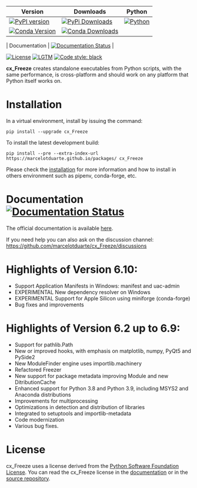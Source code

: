| Version | Downloads | Python |
| --- | --- | --- |
| [![PyPI version](https://img.shields.io/pypi/v/cx_Freeze)](https://pypi.org/project/cx-freeze/) | [![PyPi Downloads](https://img.shields.io/pypi/dm/cx_Freeze)](https://pypistats.org/packages/cx-freeze) | [![Python](https://img.shields.io/pypi/pyversions/cx-freeze)](https://www.python.org/) |
| [![Conda Version](https://img.shields.io/conda/vn/conda-forge/cx_freeze.svg)](https://anaconda.org/conda-forge/cx_freeze) | [![Conda Downloads](https://img.shields.io/conda/dn/conda-forge/cx_freeze.svg)](https://anaconda.org/conda-forge/cx_freeze) | |

| Documentation | [![Documentation Status](https://readthedocs.org/projects/cx-freeze/badge/?version=latest)](https://cx-freeze.readthedocs.io/en/latest/?badge=latest) |

[![License](https://img.shields.io/pypi/l/cx_Freeze.svg)](https://pypi.org/project/cx-Freeze/)
[![LGTM](https://img.shields.io/lgtm/grade/python/g/marcelotduarte/cx_Freeze.svg?logo=lgtm&logoWidth=18)](https://lgtm.com/projects/g/marcelotduarte/cx_Freeze)
[![Code style: black](https://img.shields.io/badge/code%20style-black-000000.svg)](https://github.com/psf/black)


**cx\_Freeze** creates standalone executables from Python scripts, with the same
performance, is cross-platform and should work on any platform that Python
itself works on.

# Installation

In a virtual environment, install by issuing the command:

```
pip install --upgrade cx_Freeze
```

To install the latest development build:
```
pip install --pre --extra-index-url https://marcelotduarte.github.io/packages/ cx_Freeze
```

Please check the [installation](https://cx-freeze.readthedocs.io/en/latest/installation.html)
for more information and how to install in others environment such as pipenv,
conda-forge, etc.

# Documentation [![Documentation Status](https://readthedocs.org/projects/cx-freeze/badge/?version=latest)](https://cx-freeze.readthedocs.io/en/latest/?badge=latest)

The official documentation is available
[here](https://cx-freeze.readthedocs.io).

If you need help you can also ask on the discussion channel:
https://github.com/marcelotduarte/cx_Freeze/discussions

# Highlights of Version 6.10:
- Support Application Manifests in Windows: manifest and uac-admin
- EXPERIMENTAL New dependency resolver on Windows
- EXPERIMENTAL Support for Apple Silicon using miniforge (conda-forge)
- Bug fixes and improvements

# Highlights of Version 6.2 up to 6.9:
- Support for pathlib.Path
- New or improved hooks, with emphasis on matplotlib, numpy, PyQt5 and PySide2
- New ModuleFinder engine uses importlib.machinery
- Refactored Freezer
- New support for package metadata improving Module and new DitributionCache
- Enhanced support for Python 3.8 and Python 3.9, including MSYS2 and Anaconda distributions
- Improvements for multiprocessing
- Optimizations in detection and distribution of libraries
- Integrated to setuptools and importlib-metadata
- Code modernization
- Various bug fixes.

# License

cx\_Freeze uses a license derived from the
[Python Software Foundation License](https://www.python.org/psf/license).
You can read the cx\_Freeze license in the
[documentation](https://cx-freeze.readthedocs.io/en/latest/license.html)
or in the [source repository](doc/src/license.rst).
